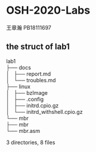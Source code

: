 # OSH-2020-Labs
王章瀚 PB18111697

## the struct of lab1  

lab1  
├── docs  
│   ├── report.md  
│   └── troubles.md  
├── linux  
│   ├── bzImage  
│   ├── .config  
│   ├── initrd.cpio.gz  
│   └── initrd_withshell.cpio.gz  
└── mbr  
    ├── mbr  
    └── mbr.asm  

3 directories, 8 files  
